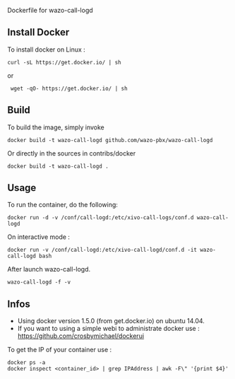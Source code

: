 Dockerfile for wazo-call-logd

## Install Docker

To install docker on Linux :

    curl -sL https://get.docker.io/ | sh
 
 or
 
     wget -qO- https://get.docker.io/ | sh

## Build

To build the image, simply invoke

    docker build -t wazo-call-logd github.com/wazo-pbx/wazo-call-logd

Or directly in the sources in contribs/docker

    docker build -t wazo-call-logd .
  
## Usage

To run the container, do the following:

    docker run -d -v /conf/call-logd:/etc/xivo-call-logs/conf.d wazo-call-logd

On interactive mode :

    docker run -v /conf/call-logd:/etc/xivo-call-logd/conf.d -it wazo-call-logd bash

After launch wazo-call-logd.

    wazo-call-logd -f -v

## Infos

- Using docker version 1.5.0 (from get.docker.io) on ubuntu 14.04.
- If you want to using a simple webi to administrate docker use : https://github.com/crosbymichael/dockerui

To get the IP of your container use :

    docker ps -a
    docker inspect <container_id> | grep IPAddress | awk -F\" '{print $4}'

